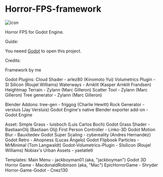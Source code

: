 # Horror-FPS-framework

![icon](https://user-images.githubusercontent.com/101306285/188991341-52b8ca36-d70d-4208-825b-7b6ebe5504fa.png)

Horror FPS for Godot Engine.

Guide:

You neeed [Godot](https://godotengine.org/) to open this project.

Credits:

Framework by me

Godot Plugins:
Cloud Shader - arlez80 (Kinomoto Yui)
Volumetrics Plugin - SI Silicon (Roujel Williams)
Waterways - Arnklit (Kasper Arnklit Frandsen)
Heightmap Terrain - Zylann (Marc Gilleron)
Scatter Tool - Zylann (Marc Gilleron)
Tree generator - Zylann (Marc Gilleron)

Blender Addons:
tree-gen - friggog (Charlie Hewitt)
Rock Generator - versluis (Jay Versluis)
Godot Engine's native Blender exporter add-on - Godot Engine

Asset:
Simple Grass - luisboch (Luis Carlos Boch)
Godot Grass Shader - BastiaanOlij (Bastiaan Olij)
First Person Controller - Linko-3D
Godot Motion Blur - Bauxitedev
Godot Super Scaling - cybereality (Andres Hernandez)
Godot Retro - Ahopness (Lucas Ângelo)
Godot Flipbook Particles - MrMinimal (Tom Langwaldt)
Godot-Volumetrics-Plugin - SIsilicon (Roujel Williams)
Nobiax's Urban Assets - yaelatletl

Templates:
Main Menu - jackboyman01 (aka, "jackboyman")
Godot 3D Horror Game - MacdonaldRobinson (aka, "Mac")
EpicHorrorGame - Shryder
Horror-Game-Godot - Cnez130
